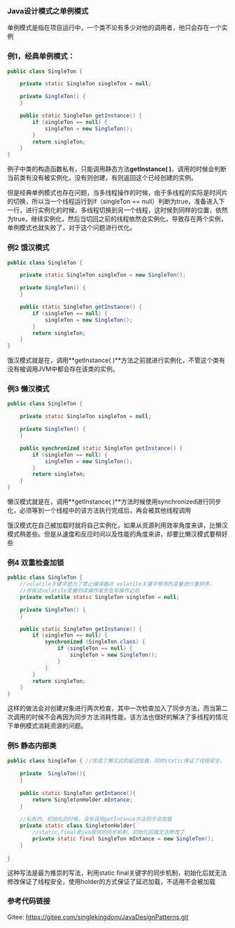 ### Java设计模式之单例模式

单例模式是指在项目运行中，一个类不论有多少对他的调用者，他只会存在一个实例

### 例1，经典单例模式：

```java
public class SingleTon {

    private static SingleTon singleTon = null;

    private SingleTon() {
    }

    public static SingleTon getInstance() {
        if (singleTon == null) {
            singleTon = new SingleTon();
        }
        return singleTon;
    }
}

```



例子中类的构造函数私有，只能调用静态方法**getInstance( )**，调用的时候会判断当前类有没有被实例化，没有则创建，有则返回这个已经创建的实例。



但是经典单例模式也存在问题，当多线程操作的时候，由于多线程的实际是时间片的切换，所以当一个线程运行到if（singleTon == null）判断为true，准备进入下一行，进行实例化的时候，多线程切换到另一个线程，这时候到同样的位置，依然为true，继续实例化，然后当切回之前的线程依然会实例化，导致存在两个实例，单例模式也就失败了，对于这个问题进行优化。

### 例2 饿汉模式

```java
public class SingleTon {

    private static SingleTon singleTon = new SingleTon();

    private SingleTon() {
    }

    public static SingleTon getInstance() {
        if (singleTon == null) {
            singleTon = new SingleTon();
        }
        return singleTon;
    }
}
```

饿汉模式就是在，调用**getInstance( )**方法之前就进行实例化，不管这个类有没有被调用JVM中都会存在该类的实例。

### 例3  懒汉模式

```java
public class SingleTon {

    private static SingleTon singleTon = null;

    private SingleTon() {
    }

    public synchronized static SingleTon getInstance() {
        if (singleTon == null) {
            singleTon = new SingleTon();
        }
        return singleTon;
    }
}
```

懒汉模式就是在，调用**getInstance( )**方法时候使用synchronized进行同步化，必须等到一个线程中的该方法执行完成后，再会被其他线程调用

饿汉模式在自己被加载时就将自己实例化，如果从资源利用效率角度来讲，比懒汉模式稍差些。但是从速度和反应时间以及性能的角度来讲，却要比懒汉模式要稍好些

### 例4 双重检查加锁

```java
public class SingleTon {
   	//volatile关键字是为了禁止编译器对 volatile关键字修饰的变量进行重排序，
    //并保证volatile变量的读操作发生在写操作之后
    private volatile static SingleTon singleTon = null;

    private SingleTon() {
    }

    public static SingleTon getInstance() {
        if (singleTon == null) {
            synchronized (SingleTon.class) {
                if (singleTon == null) {
                    singleTon = new SingleTon();
                }
            }
        }
        return singleTon;
    }
}
```

这样的做法会对创建对象进行两次检查，其中一次检查加入了同步方法，而当第二次调用的时候不会再因为同步方法消耗性能，该方法也很好的解决了多线程的情况下单例模式消耗资源的问题。



### 例5 静态内部类

```java
public class SingleTon { //完成了懒汉式的延迟加载，同时static保证了线程安全。
 
    private  SingleTon(){
    }
 
    public static SingleTon getIntance(){
        return SingletonHolder.mIntance;
    }
 
    //私有的，初始化的时候，没有调用getIntance方法则不会加载
    private static class SingletonHolder{ 
        //static,final是jvm提供的同步机制，初始化后就无法修改了
        private static final SingleTon mIntance = new SingleTon();  
    }
 
}
```

这种写法是最为推崇的写法，利用static final关键字的同步机制，初始化后就无法修改保证了线程安全，使用holder的方式保证了延迟加载，不适用不会被加载


### 参考代码链接

Gitee: https://gitee.com/singlekingdom/JavaDesignPatterns.git